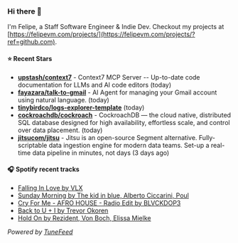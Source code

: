 ### Hi there 👋

I'm Felipe, a Staff Software Engineer & Indie Dev. Checkout my projects at [https://felipevm.com/projects/](https://felipevm.com/projects/?ref=github.com).

#### ⭐ Recent Stars
- **[upstash/context7](https://github.com/upstash/context7)** - Context7 MCP Server -- Up-to-date code documentation for LLMs and AI code editors (today)
- **[fayazara/talk-to-gmail](https://github.com/fayazara/talk-to-gmail)** - AI Agent for managing your Gmail account using natural language. (today)
- **[tinybirdco/logs-explorer-template](https://github.com/tinybirdco/logs-explorer-template)** (today)
- **[cockroachdb/cockroach](https://github.com/cockroachdb/cockroach)** - CockroachDB — the cloud native, distributed SQL database designed for high availability, effortless scale, and control over data placement. (today)
- **[jitsucom/jitsu](https://github.com/jitsucom/jitsu)** - Jitsu is an open-source Segment alternative. Fully-scriptable data ingestion engine for modern data teams. Set-up a real-time data pipeline in minutes, not days (3 days ago)

#### 🎧 Spotify recent tracks
- [Falling In Love by VLX](https://open.spotify.com/track/0eSGt98YmHlgOm6LJuLZCi)
- [Sunday Morning by The kid in blue, Alberto Ciccarini, Poul](https://open.spotify.com/track/5GL6mdzyFK2HbJiH0pg9nM)
- [Cry For Me - AFRO HOUSE - Radio Edit by BLVCKDOP3](https://open.spotify.com/track/0A9iozZRKC8yvYdDj814jd)
- [Back to U &#43; I by Trevor Okoren](https://open.spotify.com/track/77bLBq2w2Um5a3YPlhwXrs)
- [Hold On by Rezident, Von Boch, Elissa Mielke](https://open.spotify.com/track/2swpBJ59aasdLddSSmx5wP)

_Powered by [TuneFeed](https://tunefeed.app?ref=github.com)_

